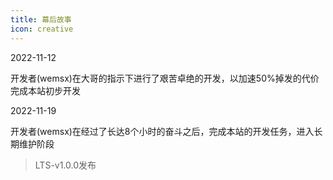 ```yaml
---
title: 幕后故事
icon: creative
---
```

2022-11-12

开发者(wemsx)在大哥的指示下进行了艰苦卓绝的开发，以加速50%掉发的代价完成本站初步开发

2022-11-19

开发者(wemsx)在经过了长达8个小时的奋斗之后，完成本站的开发任务，进入长期维护阶段
> LTS-v1.0.0发布